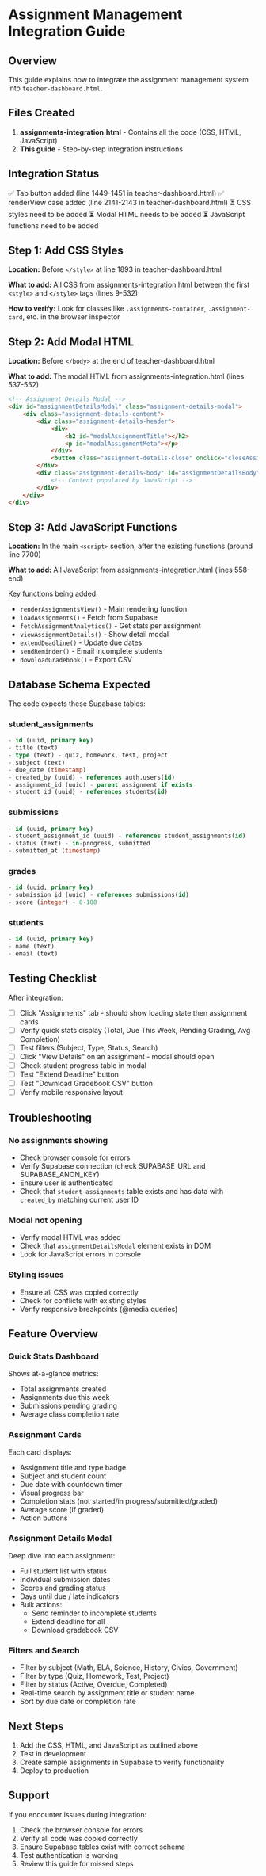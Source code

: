 # Assignment Management Integration Guide

## Overview
This guide explains how to integrate the assignment management system into `teacher-dashboard.html`.

## Files Created
1. **assignments-integration.html** - Contains all the code (CSS, HTML, JavaScript)
2. **This guide** - Step-by-step integration instructions

## Integration Status
✅ Tab button added (line 1449-1451 in teacher-dashboard.html)
✅ renderView case added (line 2141-2143 in teacher-dashboard.html)
⏳ CSS styles need to be added
⏳ Modal HTML needs to be added
⏳ JavaScript functions need to be added

## Step 1: Add CSS Styles

**Location:** Before `</style>` at line 1893 in teacher-dashboard.html

**What to add:** All CSS from assignments-integration.html between the first `<style>` and `</style>` tags (lines 9-532)

**How to verify:** Look for classes like `.assignments-container`, `.assignment-card`, etc. in the browser inspector

## Step 2: Add Modal HTML

**Location:** Before `</body>` at the end of teacher-dashboard.html

**What to add:** The modal HTML from assignments-integration.html (lines 537-552)

```html
<!-- Assignment Details Modal -->
<div id="assignmentDetailsModal" class="assignment-details-modal">
    <div class="assignment-details-content">
        <div class="assignment-details-header">
            <div>
                <h2 id="modalAssignmentTitle"></h2>
                <p id="modalAssignmentMeta"></p>
            </div>
            <button class="assignment-details-close" onclick="closeAssignmentDetailsModal()">&times;</button>
        </div>
        <div class="assignment-details-body" id="assignmentDetailsBody">
            <!-- Content populated by JavaScript -->
        </div>
    </div>
</div>
```

## Step 3: Add JavaScript Functions

**Location:** In the main `<script>` section, after the existing functions (around line 7700)

**What to add:** All JavaScript from assignments-integration.html (lines 558-end)

Key functions being added:
- `renderAssignmentsView()` - Main rendering function
- `loadAssignments()` - Fetch from Supabase
- `fetchAssignmentAnalytics()` - Get stats per assignment
- `viewAssignmentDetails()` - Show detail modal
- `extendDeadline()` - Update due dates
- `sendReminder()` - Email incomplete students
- `downloadGradebook()` - Export CSV

## Database Schema Expected

The code expects these Supabase tables:

### student_assignments
```sql
- id (uuid, primary key)
- title (text)
- type (text) - quiz, homework, test, project
- subject (text)
- due_date (timestamp)
- created_by (uuid) - references auth.users(id)
- assignment_id (uuid) - parent assignment if exists
- student_id (uuid) - references students(id)
```

### submissions
```sql
- id (uuid, primary key)
- student_assignment_id (uuid) - references student_assignments(id)
- status (text) - in-progress, submitted
- submitted_at (timestamp)
```

### grades
```sql
- id (uuid, primary key)
- submission_id (uuid) - references submissions(id)
- score (integer) - 0-100
```

### students
```sql
- id (uuid, primary key)
- name (text)
- email (text)
```

## Testing Checklist

After integration:

- [ ] Click "Assignments" tab - should show loading state then assignment cards
- [ ] Verify quick stats display (Total, Due This Week, Pending Grading, Avg Completion)
- [ ] Test filters (Subject, Type, Status, Search)
- [ ] Click "View Details" on an assignment - modal should open
- [ ] Check student progress table in modal
- [ ] Test "Extend Deadline" button
- [ ] Test "Download Gradebook CSV" button
- [ ] Verify mobile responsive layout

## Troubleshooting

### No assignments showing
- Check browser console for errors
- Verify Supabase connection (check SUPABASE_URL and SUPABASE_ANON_KEY)
- Ensure user is authenticated
- Check that `student_assignments` table exists and has data with `created_by` matching current user ID

### Modal not opening
- Verify modal HTML was added
- Check that `assignmentDetailsModal` element exists in DOM
- Look for JavaScript errors in console

### Styling issues
- Ensure all CSS was copied correctly
- Check for conflicts with existing styles
- Verify responsive breakpoints (@media queries)

## Feature Overview

### Quick Stats Dashboard
Shows at-a-glance metrics:
- Total assignments created
- Assignments due this week
- Submissions pending grading
- Average class completion rate

### Assignment Cards
Each card displays:
- Assignment title and type badge
- Subject and student count
- Due date with countdown timer
- Visual progress bar
- Completion stats (not started/in progress/submitted/graded)
- Average score (if graded)
- Action buttons

### Assignment Details Modal
Deep dive into each assignment:
- Full student list with status
- Individual submission dates
- Scores and grading status
- Days until due / late indicators
- Bulk actions:
  - Send reminder to incomplete students
  - Extend deadline for all
  - Download gradebook CSV

### Filters and Search
- Filter by subject (Math, ELA, Science, History, Civics, Government)
- Filter by type (Quiz, Homework, Test, Project)
- Filter by status (Active, Overdue, Completed)
- Real-time search by assignment title or student name
- Sort by due date or completion rate

## Next Steps

1. Add the CSS, HTML, and JavaScript as outlined above
2. Test in development
3. Create sample assignments in Supabase to verify functionality
4. Deploy to production

## Support

If you encounter issues during integration:
1. Check the browser console for errors
2. Verify all code was copied correctly
3. Ensure Supabase tables exist with correct schema
4. Test authentication is working
5. Review this guide for missed steps
